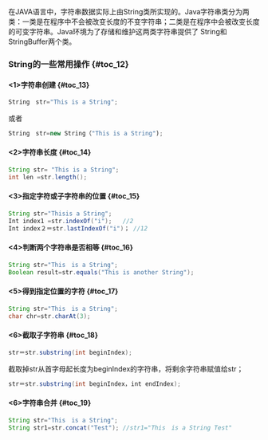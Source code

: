 在JAVA语言中，字符串数据实际上由String类所实现的。Java字符串类分为两类：一类是在程序中不会被改变长度的不变字符串；二类是在程序中会被改变长度的可变字符串。Java环境为了存储和维护这两类字符串提供了 String和StringBuffer两个类。

### String的一些常用操作 {#toc_12}

#### &lt;1&gt;字符串创建 {#toc_13}

```java
String　str="This is a String";
```

或者

```java
String　str=new String（"This is a String");
```

#### &lt;2&gt;字符串长度 {#toc_14}

```java
String str= "This is a String";
int len =str.length();
```

#### &lt;3&gt;指定字符或子字符串的位置 {#toc_15}

```java
String str="Thisis a String";
Int index1 =str.indexOf("i");   //2
Int index２＝str.lastIndexOf("i")； //12
```

#### &lt;4&gt;判断两个字符串是否相等 {#toc_16}

```java
String str="This　is a String";
Boolean result=str.equals("This is another String");
```

#### &lt;5&gt;得到指定位置的字符 {#toc_17}

```java
String str="This　is a String";
char chr=str.charAt(3);
```

#### &lt;6&gt;截取子字符串 {#toc_18}

```java
str＝str.substring(int beginIndex);
```

截取掉str从首字母起长度为beginIndex的字符串，将剩余字符串赋值给str；

```java
str＝str.substring(int beginIndex，int endIndex);
```

#### &lt;6&gt;字符串合并 {#toc_19}

```java
String str="This　is a String";
String str1=str.concat("Test"); //str1="This　is a String Test"
```



